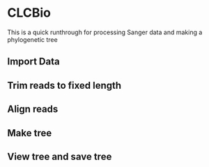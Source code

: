 # CLCBio

This is a quick runthrough for processing Sanger data and making a phylogenetic tree

## Import Data

[]("images/import1.jpg")
[](images/import2.jpg)
[](images/import3.jpg)
[](images/import4.jpg)
[](images/import5.jpg)
[](images/import6.jpg)

## Trim reads to fixed length

[](images/trim1.jpg)
[](images/trim2.jpg)
[](images/trim3.jpg)
[](images/trim4.jpg)
[](images/trim5.jpg)
[](images/trim6.jpg)
[](images/trim7.jpg)

## Align reads

[](images/align1.jpg)
[](images/align2.jpg)

## Make tree

[](images/tree1.jpg)
[](images/tree2.jpg)
[](images/tree3.jpg)
[](images/tree4.jpg)

## View tree and save tree

[](images/view1.jpg)
[](images/view2.jpg)
[](images/view3.jpg)
[](images/view4.jpg)
[](images/view5.jpg)
[](images/view6.jpg)
[](images/view7.jpg)
[](images/view8.jpg)
[](images/view9.jpg)
[](images/view10.jpg)
[](images/view11.jpg)
[](images/view12.jpg)
[](images/view13.jpg)
[](images/view14.jpg)
[](images/view15.jpg)
[](images/view16.jpg)
